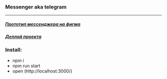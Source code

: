 ### Messenger aka telegram
---
##### [Прототип мессенджера на фигма](https://www.figma.com/file/jF5fFFzgGOxQeB4CmKWTiE/Chat_external_link?node-id=0%3A1)

##### [Деплой проекта ](https://deploy--sparkly-starburst-0f24fb.netlify.app/)

### Install:
* npm i
* npm run start
* open (http://localhost:3000/)

